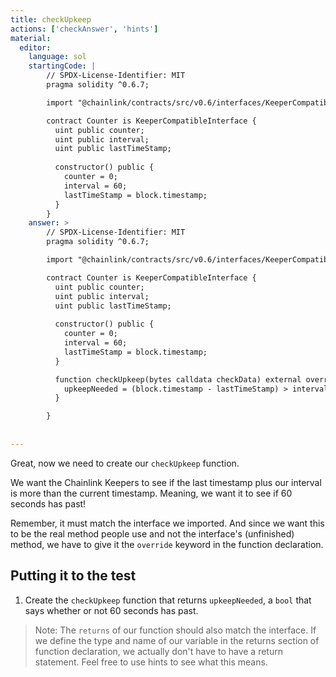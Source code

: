 ```yaml
---
title: checkUpkeep
actions: ['checkAnswer', 'hints']
material:
  editor:
    language: sol
    startingCode: |
        // SPDX-License-Identifier: MIT
        pragma solidity ^0.6.7;

        import "@chainlink/contracts/src/v0.6/interfaces/KeeperCompatibleInterface.sol";

        contract Counter is KeeperCompatibleInterface {
          uint public counter;
          uint public interval;
          uint public lastTimeStamp;
          
          constructor() public {
            counter = 0;
            interval = 60;
            lastTimeStamp = block.timestamp;
          }
        }
    answer: >
        // SPDX-License-Identifier: MIT
        pragma solidity ^0.6.7;

        import "@chainlink/contracts/src/v0.6/interfaces/KeeperCompatibleInterface.sol";

        contract Counter is KeeperCompatibleInterface {
          uint public counter;
          uint public interval;
          uint public lastTimeStamp;
          
          constructor() public {
            counter = 0;
            interval = 60;
            lastTimeStamp = block.timestamp;
          }

          function checkUpkeep(bytes calldata checkData) external override returns (bool upkeepNeeded, bytes memory performData) {
            upkeepNeeded = (block.timestamp - lastTimeStamp) > interval;
          }

        }
        
        
---
```


Great, now we need to create our `checkUpkeep` function.

We want the Chainlink Keepers to see if the last timestamp plus our interval is more than the current timestamp. Meaning, we want it to see if 60 seconds has past!

Remember, it must match the interface we imported. And since we want this to be the real method people use and not the interface's (unfinished) method, we have to give it the `override` keyword in the function declaration.

## Putting it to the test

1. Create the `checkUpkeep` function that returns `upkeepNeeded`, a `bool` that says whether or not 60 seconds has past.

> Note: The `returns` of our function should also match the interface. If we define the type and name of our variable in the returns section of function declaration, we actually don't have to have a return statement. Feel free to use hints to see what this means.
